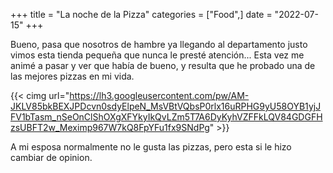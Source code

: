 +++
title = "La noche de la Pizza"
categories = ["Food",]
date = "2022-07-15"
+++

Bueno, pasa que nosotros de hambre ya llegando al departamento justo vimos esta tienda pequeña que nunca le presté atención... Esta vez me animé a pasar y ver que había de bueno, y resulta que he probado una de las mejores pizzas en mi vida.

{{< cimg url="https://lh3.googleusercontent.com/pw/AM-JKLV85bkBEXJPDcvn0sdyElpeN_MsVBtVQbsP0rlx16uRPHG9yU58OYB1yjJFV1bTasm_nSeOnClShOXgXFYkyIkQvLZm5T7A6DyKyhVZFFkLQV84GDGFHzsUBFT2w_Meximp967W7kQ8FpYFu1fx9SNdPg" >}}

A mi esposa normalmente no le gusta las pizzas, pero esta si le hizo cambiar de opinion.
